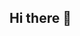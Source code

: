 ## Hi there 👋

<!--
# Alana Soares - Desenvolvedora de Software

## Sobre Mim

Olá! Sou Alana Soares, uma desenvolvedora de software apaixonada em transição de carreira. Com uma formação inicial em direito, decidi seguir minha paixão pela tecnologia e, desde o final de 2022, tenho investido intensamente em aprender e desenvolver minhas habilidades técnicas.

Sempre me identifiquei com a área de tecnologia, e agora estou plenamente dedicada a me tornar uma desenvolvedora de software de excelência. Acredito que o caminho para o sucesso requer dedicação e aprendizado contínuo, e estou animada para esta nova aventura.

🌱 Atualmente estou em um Bootcamp imersivo na SoulCode Academy com mais de 700 horas de conteúdo, incluindo hard e soft skills, e inglês técnico com vídeo aulas.

![Typing GIF](https://media.tenor.com/images/1d2b7c78f0d6b1f1b2f0c6f0b72fdf2d/tenor.gif)

## Habilidades Técnicas

### Linguagens de Programação
- JavaScript
- TypeScript
- Python
- C#

### Frameworks e Bibliotecas
- React.js
- Node.js
- Angular
- Bootstrap

### Banco de Dados
- MySQL
- SQL Server
- PostgreSQL
- Firebase Firestore
- MongoDB

### Ferramentas e Tecnologias

<img loading="lazy" src="https://cdn.jsdelivr.net/gh/devicons/devicon/icons/git/git-original.svg" width="40" height="40"/>
<img loading="lazy" src="https://cdn.jsdelivr.net/gh/devicons/devicon/icons/github/github-original.svg" width="40" height="40"/>
<img loading="lazy" src="https://cdn.jsdelivr.net/gh/devicons/devicon/icons/postman/postman-original.svg" width="40" height="40"/>
<img loading="lazy" src="https://cdn.jsdelivr.net/gh/devicons/devicon/icons/html5/html5-original.svg" width="40" height="40"/>
<img loading="lazy" src="https://cdn.jsdelivr.net/gh/devicons/devicon/icons/css3/css3-original.svg" width="40" height="40"/>
<img loading="lazy" src="https://cdn.jsdelivr.net/gh/devicons/devicon/icons/bootstrap/bootstrap-original.svg" width="40" height="40"/>
<img loading="lazy" src="https://cdn.jsdelivr.net/gh/devicons/devicon/icons/react/react-original.svg" width="40" height="40"/>
<img loading="lazy" src="https://cdn.jsdelivr.net/gh/devicons/devicon/icons/typescript/typescript-original.svg" width="40" height="40"/>
<img loading="lazy" src="https://cdn.jsdelivr.net/gh/devicons/devicon/icons/javascript/javascript-original.svg" width="40" height="40"/>
<img loading="lazy" src="https://cdn.jsdelivr.net/gh/devicons/devicon/icons/firebase/firebase-plain.svg" width="40" height="40"/>

### Metodologias Ágeis
- Scrum


## Estatísticas do GitHub

<div>
<a href="https://github.com/alanasilva88">
<img loading="lazy" height="180em" src="https://github-readme-stats.vercel.app/api/top-langs/?username=alanasilva88&layout=compact&langs_count=7&theme=dracula"/>
<img loading="lazy" height="180em" src="https://github-readme-stats.vercel.app/api?username=alanasilva88&show_icons=true&theme=dracula&include_all_commits=true&count_private=true"/>
</div>

![Snake animation](https://github.com/alanasilva88/alanasilva88/blob/output/github-contribution-grid-snake.svg)

## Contato

- **LinkedIn:** [Seu LinkedIn](https://www.linkedin.com/in/alana-soares-silva)

Vamos construir o futuro juntos através da tecnologia!

-->
